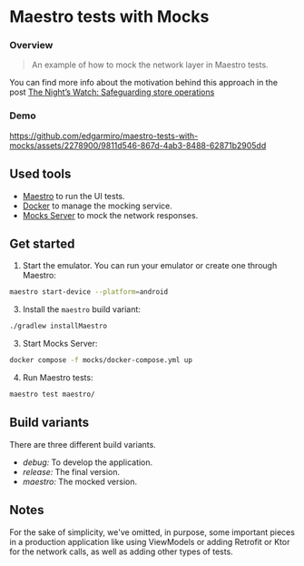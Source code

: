 # Maestro tests with Mocks

### Overview
> An example of how to mock the network layer in Maestro tests.

You can find more info about the motivation behind this approach in the post [The Night’s Watch: Safeguarding store operations](https://medium.com/mercadona-tech/the-nights-watch-safeguarding-store-operations-4c3acf727af2)

### Demo



https://github.com/edgarmiro/maestro-tests-with-mocks/assets/2278900/9811d546-867d-4ab3-8488-62871b2905dd



## Used tools

- [Maestro](https://maestro.mobile.dev/) to run the UI tests.
- [Docker](https://www.docker.com/) to manage the mocking service.
- [Mocks Server](https://www.mocks-server.org/) to mock the network responses.

## Get started

1. Start the emulator.
You can run your emulator or create one through Maestro:
```bash
maestro start-device --platform=android
```  

3. Install the `maestro` build variant:
```bash
./gradlew installMaestro
```

3. Start Mocks Server:

```bash
docker compose -f mocks/docker-compose.yml up
```

4. Run Maestro tests:
```bash
maestro test maestro/
```

## Build variants

There are three different build variants.

- *debug:* To develop the application.
- *release:* The final version.
- *maestro:* The mocked version.

## Notes

For the sake of simplicity, we've omitted, in purpose, some important pieces in a production application like using ViewModels or adding Retrofit or Ktor for the network calls, as well as adding other types of tests.
